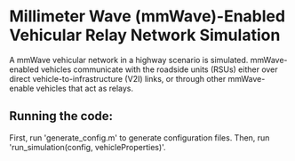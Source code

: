 # Millimeter Wave (mmWave)-Enabled Vehicular Relay Network Simulation

A mmWave vehicular network in a highway scenario is simulated. mmWave-enabled vehicles communicate with the roadside units (RSUs) either over direct vehicle-to-infrastructure (V2I) links, or through other mmWave-enable vehicles that act as relays.

## Running the code:

First, run 'generate_config.m' to generate configuration files. Then, run 'run_simulation(config, vehicleProperties)'.
